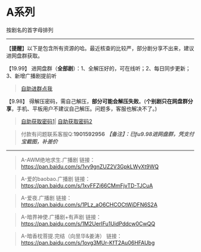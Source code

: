 <h1>A系列</h1>
按剧名的首字母排列

-----

【**提醒**】以下是包含所有资源的哈。最近核查的比较严，部分剧分享不出来，建议进网盘群获取。


【19.99】 进网盘群（**全部剧**）：1、全解压好的，可在线听；2、每日同步更新；3、新增广播剧提前听
>[自助进群点我](http://pay.tupianmima.com/ma.html)

【9.98】 得解压密码，需自己解压，**部分可能会解压失败**。(**个别剧只在网盘群分享**，手机、平板用户不建议自己解压。问题多，客服也解决不了。)

>[自助获取密码1](http://pay.tupianmima.com/p.php?8tp=t3.13473a126b1998.pg1)|
[自助获取密码2](http://pay.tupianmima.com/p.php?8tp=t2.14178a39b1998.pg1)

>付款有问题联系客服Q:**1901592956**
***【备注】：已fu9.98进网盘群，凭支付宝截图，补差价***

------

>A-AWM绝地求生.广播剧
链接：https://pan.baidu.com/s/1vy9gnZUZ2V3GpkLWyXt9WQ
 
>A-爱的baobao.广播剧
链接：https://pan.baidu.com/s/1xvFFZj66CMmFjvTD-TJCuA
 
 
>A-爱夜.广播剧
链接：https://pan.baidu.com/s/1PLz_aO6CHCOCtWiDFN6S2A
 
 
>A-暗界神使.广播剧+有声剧
链接：https://pan.baidu.com/s/1M2UerIFu1UidPddcw0CwQQ
 
 >A-暗香枕菩提.完结（向昱华&姜涛）
链接：https://pan.baidu.com/s/1ovg3MUr-KfT2Au06HFAUbg



